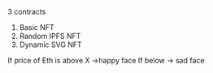 3 contracts

1. Basic NFT
2. Random IPFS NFT
3. Dynamic SVG NFT

If price of Eth is above X ->happy face
If below -> sad face
